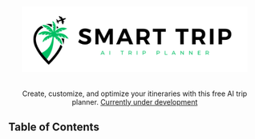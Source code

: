 # <p align="center"><a href=""><img width="450" src="./public/logo.png"></a></p>

<p align="center"> Create, customize, and optimize your itineraries with this free AI trip planner. <a href="">Currently under development</a></p>

## Table of Contents

